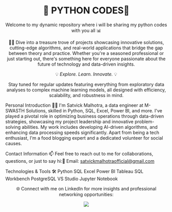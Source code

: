 <h1 align="center">🌟 PYTHON CODES🌟</h1>
<p align="center">
Welcome to my dynamic repository where i will be sharing my python codes with you all 📊
</p>
<p align="center">
👨‍💻 Dive into a treasure trove of projects showcasing innovative solutions, cutting-edge algorithms, and real-world applications that bridge the gap between theory and practice. Whether you're a seasoned professional or just starting out, there's something here for everyone passionate about the future of technology and data-driven insights.
</p>
<p align="center">
💡 <em>Explore. Learn. Innovate.</em> 💡
</p>
<p align="center">
Stay tuned for regular updates featuring everything from exploratory data analyses to complex machine learning models, all designed with efficiency, scalability, and robustness in mind.
</p>
Personal Introduction 🙋‍♂️
I'm Satvick Malhotra, a data engineer at M-SWASTH Solutions, skilled in Python, SQL, Excel, Power BI, and more. I've played a pivotal role in optimizing business operations through data-driven strategies, showcasing my project leadership and innovative problem-solving abilities. My work includes developing AI-driven algorithms, and enhancing data processing speeds significantly. Apart from being a tech enthusiast, I'm a food blogging expert and a dedicated volunteer for social causes.

Contact Information 📫
Feel free to reach out to me for collaborations, questions, or just to say hi:📧 Email: satvickmalhotraofficial@gmail.com

Technologies & Tools 🛠️
Python
SQL
Excel
Power BI
Tableau
SQL Workbench
PostgreSQL
VS Studio
Jupyter Notebook

<p align="center">
🌐 Connect with me on LinkedIn for more insights and professional networking opportunities:
</p>
<p align="center">
    <a href="https://www.linkedin.com/in/satvick-malhotra02/">
        <img src="https://img.shields.io/badge/LinkedIn-Satvick_Malhotra-blue?style=flat-square&logo=linkedin">
    </a>
</p>
